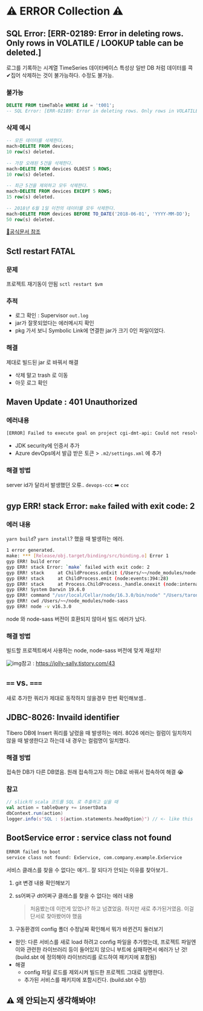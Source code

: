 # ⚠️ ERROR Collection ⚠️

## SQL Error: [ERR-02189: Error in deleting rows. Only rows in VOLATILE / LOOKUP table can be deleted.]

로그를 기록하는 시계열 TimeSeries 데이터베이스 특성상 일반 DB 처럼 데이터를 콕✔집어 삭제하는 것이 불가능하다. 수정도 불가능.

### 불가능

```sql
DELETE FROM timeTable WHERE id = 't001';
-- SQL Error: [ERR-02189: Error in deleting rows. Only rows in VOLATILE / LOOKUP table can be deleted.]
```

### 삭제 예시

```sql
-- 모든 데이터를 삭제한다.
mach>DELETE FROM devices;
10 row(s) deleted.
 
-- 가장 오래된 5건을 삭제한다.
mach>DELETE FROM devices OLDEST 5 ROWS;
10 row(s) deleted.
 
-- 최근 5건을 제외하고 모두 삭제한다.
mach>DELETE FROM devices EXCEPT 5 ROWS;
15 row(s) deleted.
 
-- 2018년 6월 1일 이전의 데이터를 모두 삭제한다.
mach>DELETE FROM devices BEFORE TO_DATE('2018-06-01', 'YYYY-MM-DD');
50 row(s) deleted.
```

[🔗공식문서 참조](http://krdoc.machbase.com/pages/viewpage.action?pageId=3178971)



## Sctl restart FATAL 

### 문제

프로젝트 재기동이 안됨 `sctl restart $vm`

### 추적

* 로그 확인 : Supervisor `out.log` 
* jar가 잘못되었다는 에러메시지 확인
* pkg 가서 보니 Symbolic Link에 연결한 jar가 크기 0인 파일이었다.

### 해결

제대로 빌드된 jar 로 바꿔서 해결

* 삭제 말고 trash 로 이동
* 아웃 로그 확인



## Maven Update : 401 Unauthorized

### 에러내용

```bash
[ERROR] Failed to execute goal on project cgi-dmt-api: Could not resolve dependencies for project com.ccc:project:jar:1.0-SNAPSHOT: Failed to collect dependencies at com.ccc.pd.commons:project:jar:1.0.33-RELEASE: Failed to read artifact descriptor for com.ccc.pd.commons:project:jar:1.0.33-RELEASE: Could not transfer artifact com.ccc.pd.commons:project:pom:1.0.33-RELEASE from/to ccc (https://pkgs.dev.azure.com/ccc/_packaging/ccc/maven/v1): authentication failed for https://pkgs.dev.azure.com/ccc/_packaging/ccc/maven/v1/com/ccc/pd/commons/project/1.0.33-RELEASE/project-1.0.33-RELEASE.pom, status: 401 Unauthorized -> [Help 1]
```

* JDK security에 인증서 추가
* Azure devOps에서 발급 받은 토큰 > `.m2/settings.xml` 에 추가

### 해결 방법

server id가 달라서 발생했던 오류.. `devops-ccc` ➡️ `ccc`



## gyp ERR! stack Error: `make` failed with exit code: 2

### 에러 내용

`yarn build`? `yarn install`? 했을 때 발생하는 에러. 

```bash
1 error generated.
make: *** [Release/obj.target/binding/src/binding.o] Error 1
gyp ERR! build error
gyp ERR! stack Error: `make` failed with exit code: 2
gyp ERR! stack     at ChildProcess.onExit (/Users/~~/node_modules/node-gyp/lib/build.js:262:23)
gyp ERR! stack     at ChildProcess.emit (node:events:394:28)
gyp ERR! stack     at Process.ChildProcess._handle.onexit (node:internal/child_process:290:12)
gyp ERR! System Darwin 19.6.0
gyp ERR! command "/usr/local/Cellar/node/16.3.0/bin/node" "/Users/taron/git/cgi-dmt-ui-admin/node_modules/node-gyp/bin/node-gyp.js" "rebuild" "--verbose" "--libsass_ext=" "--libsass_cflags=" "--libsass_ldflags=" "--libsass_library="
gyp ERR! cwd /Users/~~/node_modules/node-sass
gyp ERR! node -v v16.3.0
```

node 와 node-sass 버전이 호환되지 않아서 빌드 에러가 났다.

### 해결 방법

빌드할 프로젝트에서 사용하는 node, node-sass 버전에 맞게 재설치!

![img](https://blog.kakaocdn.net/dn/cBNrfJ/btqS3a4MoK3/4ue5e9kNmKiGLtV67OkPJk/img.png)참고 : https://jolly-sally.tistory.com/43 



## `==` vs. `===` 

새로 추가한 쿼리가 제대로 동작하지 않을경우 한번 확인해보셈..



## JDBC-8026: Invaild identifier

Tibero DB에 Insert 쿼리를 날렸을 때 발생하는 에러. 8026 에러는 컬럼이 일치하지 않을 때 발생한다고 하는데 내 경우는 컬럼명이 일치했다.

### 해결 방법

접속한 DB가 다른 DB였음. 원래 접속하고자 하는 DB로 바꿔서 접속하여 해결 😭

### 참고

```scala
// slick의 scala 코드를 SQL 로 추출하고 싶을 때
val action = tableQuery += insertData
dbContext.run(action)
logger.info(s"SQL : ${action.statements.headOption}") // <- like this
```



## BootService error : service class not found

```bash
ERROR failed to boot
service class not found: ExService, com.company.example.ExService
```

서비스 클래스를 찾을 수 없다는 얘기.. 잘 되다가 안되는 이유를 찾아보기..

1. git 변경 내용 확인해보기

2. ss어쩌구 dt어쩌구 클래스를 찾을 수 없다는 에러 내용

   > 처음봤는데 이런게 있었나? 하고 넘겼었음. 하지만 새로 추가된거였음. 이걸 단서로 찾아봤어야 했음

3. 구동환경의 config 폴더 수정날짜 확인해서 뭐가 바뀐건지 둘러보기

* 원인: 다른 서비스를 새로 load 하려고 config 파일을 추가했는데, 프로젝트 파일엔 이와 관련한 라이브러리 등이 들어있지 않으니 부트에 실패하면서 에러가 난 것! (build.sbt 에 정의해야 라이브러리를 로드하여 패키지에 포함됨)
* 해결
  * config 파일 로드를 제외시켜 빌드한 프로젝트 그대로 실행한다.
  * 추가된 서비스를 패키지에 포함시킨다. (build.sbt 수정)



## ⚠️ 왜 안되는지 생각해봐야!
